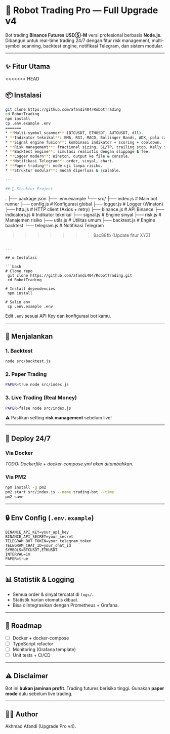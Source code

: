 # 🤖 Robot Trading Pro — Full Upgrade v4

Bot trading **Binance Futures USDⓈ-M** versi profesional berbasis **Node.js**. Dibangun untuk real-time trading 24/7 dengan fitur risk management, multi-symbol scanning, backtest engine, notifikasi Telegram, dan sistem modular.

---

## ✨ Fitur Utama

<<<<<<< HEAD
## 📦 Instalasi
```bash
git clone https://github.com/afandi404/RobotTrading
cd RobotTrading
npm install
cp .env.example .env
=======
* **Multi-symbol scanner** (BTCUSDT, ETHUSDT, AUTOUSDT, dll).
* **Indikator teknikal**: EMA, RSI, MACD, Bollinger Bands, ADX, pola candlestick.
* **Signal engine fusion**: kombinasi indikator + scoring + cooldown.
* **Risk management**: fractional sizing, SL/TP, trailing stop, Kelly sizing.
* **Backtest engine**: simulasi realistis dengan slippage & fee.
* **Logger modern**: Winston, output ke file & console.
* **Notifikasi Telegram**: order, sinyal, chart.
* **Paper trading**: mode uji tanpa risiko.
* **Struktur modular**: mudah diperluas & scalable.

---

## 📂 Struktur Project

```
.
├── package.json
├── .env.example
└── src/
    ├── index.js        # Main bot runner
    ├── config.js       # Konfigurasi global
    ├── logger.js       # Logger (Winston)
    ├── http.js         # HTTP client (Axios + retry)
    ├── binance.js      # API Binance
    ├── indicators.js   # Indikator teknikal
    ├── signal.js       # Engine sinyal
    ├── risk.js         # Manajemen risiko
    ├── utils.js        # Utilitas umum
    ├── backtest.js     # Engine backtest
    └── telegram.js     # Notifikasi Telegram
>>>>>>> 8ac88fb (Update fitur XYZ)
```

---

## ⚙️ Instalasi

```bash
# Clone repo
 git clone https://github.com/afandi404/RobotTrading.git
 cd RobotTrading

# Install dependencies
 npm install

# Salin env
 cp .env.example .env
```

Edit `.env` sesuai API Key dan konfigurasi bot kamu.

---

## 🚀 Menjalankan

### 1. Backtest

```bash
node src/backtest.js
```

### 2. Paper Trading

```bash
PAPER=true node src/index.js
```

### 3. Live Trading (Real Money)

```bash
PAPER=false node src/index.js
```

⚠️ Pastikan setting **risk management** sebelum live!

---

## 🐳 Deploy 24/7

### Via Docker

*TODO: Dockerfile + docker-compose.yml akan ditambahkan.*

### Via PM2

```bash
npm install -g pm2
pm2 start src/index.js --name trading-bot --time
pm2 save
```

---

## 🔒 Env Config (`.env.example`)

```
BINANCE_API_KEY=your_api_key
BINANCE_API_SECRET=your_secret
TELEGRAM_BOT_TOKEN=your_telegram_token
TELEGRAM_CHAT_ID=your_chat_id
SYMBOLS=BTCUSDT,ETHUSDT
INTERVAL=1m
PAPER=true
```

---

## 📊 Statistik & Logging

* Semua order & sinyal tercatat di `logs/`.
* Statistik harian otomatis dibuat.
* Bisa diintegrasikan dengan Prometheus + Grafana.

---

## 📌 Roadmap

* [ ] Docker + docker-compose
* [ ] TypeScript refactor
* [ ] Monitoring (Grafana template)
* [ ] Unit tests + CI/CD

---

## ⚠️ Disclaimer

Bot ini **bukan jaminan profit**. Trading futures berisiko tinggi. Gunakan **paper mode** dulu sebelum live trading.

---

## 👨‍💻 Author

Akhmad Afandi (Upgrade Pro v4).
